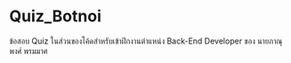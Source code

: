# Quiz_Botnoi
ข้อสอบ Quiz ในส่วนของโค้ดสำหรับเข้าฝึกงานตำแหน่ง Back-End Developer 
ของ นายภาณุพงศ์ พรมมาศ  

